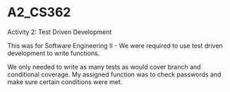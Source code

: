 # A2_CS362
Activity 2: Test Driven Development

This was for Software Engineering II - We were required to use test driven development to write functions.

We only needed to write as many tests as would cover branch and conditional coverage.
My assigned function was to check passwords and make sure certain conditions were met.
